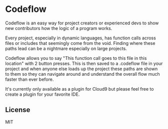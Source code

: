 # Codeflow
Codeflow is an easy way for project creators or experienced devs to show new contributors how the logic of a program works. 

Every project, especially in dynamic languages, has function calls across files or includes that seemingly come from the void. Finding where these paths lead can be a nightmare especially on large projects. 

Codeflow allows you to say "This function call goes to this file in this location" with 2 button presses. This is then saved to a .codeflow file in your project and when anyone else loads up the project these paths are shown to them so they can navigate around and understand the overall flow much faster than ever before. 

It's currently only available as a plugin for Cloud9 but please feel free to create a plugin for your favorite IDE. 

## License

MIT
